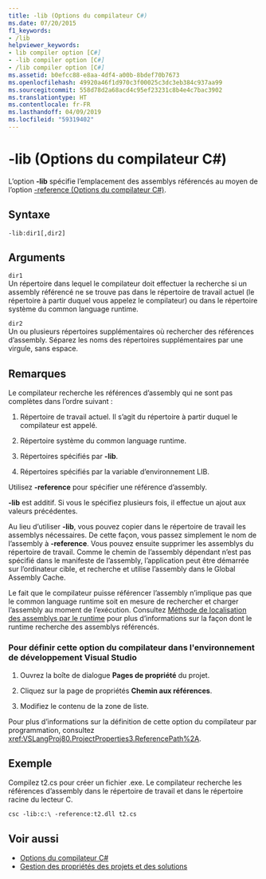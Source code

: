 ```yaml
---
title: -lib (Options du compilateur C#)
ms.date: 07/20/2015
f1_keywords:
- /lib
helpviewer_keywords:
- lib compiler option [C#]
- -lib compiler option [C#]
- /lib compiler option [C#]
ms.assetid: b0efcc88-e8aa-4df4-a00b-8bdef70b7673
ms.openlocfilehash: 49920a46f1d970c3f00025c3dc3eb384c937aa99
ms.sourcegitcommit: 558d78d2a68acd4c95ef23231c8b4e4c7bac3902
ms.translationtype: HT
ms.contentlocale: fr-FR
ms.lasthandoff: 04/09/2019
ms.locfileid: "59319402"
---
```

# <a name="-lib-c-compiler-options"></a>-lib (Options du compilateur C#)
L’option **-lib** spécifie l’emplacement des assemblys référencés au moyen de l’option [-reference (Options du compilateur C#)](../../../csharp/language-reference/compiler-options/reference-compiler-option.md).  
  
## <a name="syntax"></a>Syntaxe  
  
```console  
-lib:dir1[,dir2]  
```  
  
## <a name="arguments"></a>Arguments  
 `dir1`  
 Un répertoire dans lequel le compilateur doit effectuer la recherche si un assembly référencé ne se trouve pas dans le répertoire de travail actuel (le répertoire à partir duquel vous appelez le compilateur) ou dans le répertoire système du common language runtime.  
  
 `dir2`  
 Un ou plusieurs répertoires supplémentaires où rechercher des références d’assembly. Séparez les noms des répertoires supplémentaires par une virgule, sans espace.  
  
## <a name="remarks"></a>Remarques  
 Le compilateur recherche les références d’assembly qui ne sont pas complètes dans l’ordre suivant :  
  
1. Répertoire de travail actuel. Il s’agit du répertoire à partir duquel le compilateur est appelé.  
  
2. Répertoire système du common language runtime.  
  
3. Répertoires spécifiés par **-lib**.  
  
4. Répertoires spécifiés par la variable d’environnement LIB.  
  
 Utilisez **-reference** pour spécifier une référence d’assembly.  
  
 **-lib** est additif. Si vous le spécifiez plusieurs fois, il effectue un ajout aux valeurs précédentes.  
  
 Au lieu d’utiliser **-lib**, vous pouvez copier dans le répertoire de travail les assemblys nécessaires. De cette façon, vous passez simplement le nom de l’assembly à **-reference**. Vous pouvez ensuite supprimer les assemblys du répertoire de travail. Comme le chemin de l’assembly dépendant n’est pas spécifié dans le manifeste de l’assembly, l’application peut être démarrée sur l’ordinateur cible, et recherche et utilise l’assembly dans le Global Assembly Cache.  
  
 Le fait que le compilateur puisse référencer l’assembly n’implique pas que le common language runtime soit en mesure de rechercher et charger l’assembly au moment de l’exécution. Consultez [Méthode de localisation des assemblys par le runtime](../../../framework/deployment/how-the-runtime-locates-assemblies.md) pour plus d’informations sur la façon dont le runtime recherche des assemblys référencés.  
  
### <a name="to-set-this-compiler-option-in-the-visual-studio-development-environment"></a>Pour définir cette option du compilateur dans l'environnement de développement Visual Studio  
  
1. Ouvrez la boîte de dialogue **Pages de propriété** du projet.  
  
2. Cliquez sur la page de propriétés **Chemin aux références**.  
  
3. Modifiez le contenu de la zone de liste.  
  
 Pour plus d’informations sur la définition de cette option du compilateur par programmation, consultez <xref:VSLangProj80.ProjectProperties3.ReferencePath%2A>.  
  
## <a name="example"></a>Exemple  
 Compilez t2.cs pour créer un fichier .exe. Le compilateur recherche les références d’assembly dans le répertoire de travail et dans le répertoire racine du lecteur C.  
  
```console  
csc -lib:c:\ -reference:t2.dll t2.cs  
```  
  
## <a name="see-also"></a>Voir aussi

- [Options du compilateur C#](../../../csharp/language-reference/compiler-options/index.md)
- [Gestion des propriétés des projets et des solutions](/visualstudio/ide/managing-project-and-solution-properties)
